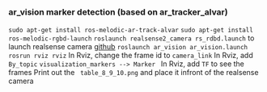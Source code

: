 ### ar_vision marker detection (based on ar_tracker_alvar)

``` sudo apt-get install ros-melodic-ar-track-alvar ```
``` sudo apt-get install ros-melodic-rgbd-launch ```
``` roslaunch realsense2_camera rs_rdbd.launch ``` to launch realsense camera [github](https://github.com/IntelRealSense/realsense-ros)
``` roslaunch ar_vision ar_vision.launch ``` 
``` rosrun rviz rviz ```
In Rviz, change the frame id to ``` camera_link ```
In Rviz, add ``` By_topic ``` ```visualization_markers --> Marker ```
In Rviz, add ``` TF ``` to see the frames
Print out the ``` table_8_9_10.png``` and place it infront of the realsense camera
